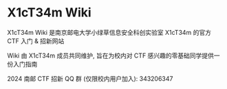 # X1cT34m Wiki

X1cT34m Wiki 是南京邮电大学小绿草信息安全科创实验室 X1cT34m 的官方 CTF 入门 & 招新网站

Wiki 由 X1cT34m 成员共同维护, 旨在为校内对 CTF 感兴趣的零基础同学提供一份入门指南

2024 南邮 CTF 招新 QQ 群 (仅限校内用户加入): 343206347